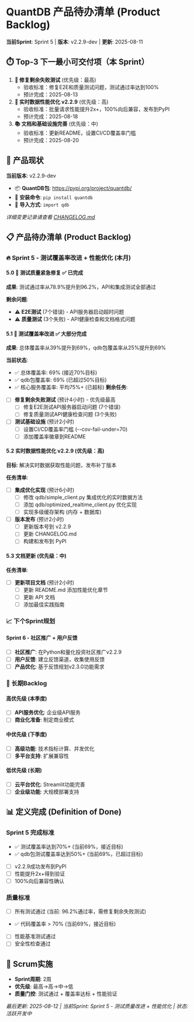 # QuantDB 产品待办清单 (Product Backlog)

**当前Sprint**: Sprint 5 | **版本**: v2.2.9-dev | **更新**: 2025-08-11

## ⏱️ Top-3 下一最小可交付项（本 Sprint）
1. **🚨 修复剩余失败测试** (优先级：最高)
   - 验收标准：修复E2E和质量测试问题，测试通过率达到100%
   - 预计完成：2025-08-13
2. **🚀 实时数据性能优化 v2.2.9** (优先级：高)
   - 验收标准：批量请求性能提升2x+，100%向后兼容，发布到PyPI
   - 预计完成：2025-08-18
3. **📚 文档和基础设施完善** (优先级：中)
   - 验收标准：更新README，设置CI/CD覆盖率门槛
   - 预计完成：2025-08-20

## 🎯 产品现状

**当前版本**: v2.2.9-dev
- 📦 **QuantDB包**: https://pypi.org/project/quantdb/
- 🚀 **安装命令**: `pip install quantdb`
- 📖 **导入方式**: `import qdb`

*详细变更记录请查看 [CHANGELOG.md](../docs/changelog.md)*

## 📋 产品待办清单 (Product Backlog)

### 🔥 Sprint 5 - 测试覆盖率改进 + 性能优化 (本月)

#### 5.0 🚨 测试质量紧急修复 ✅ **已完成**

**成果**: 测试通过率从78.9%提升到96.2%，API和集成测试全部通过

**剩余问题**:
- ⚠️ **E2E测试** (7个错误) - API服务器启动超时问题
- ⚠️ **质量测试** (3个失败) - API健康检查和文档格式问题

#### 5.1 🚨 测试覆盖率改进 ✅ **大部分完成**

**成果**: 总体覆盖率从39%提升到69%，qdb包覆盖率从25%提升到69%

**当前状态**:
- ✅ 总体覆盖率: 69% (接近70%目标)
- ✅ qdb包覆盖率: 69% (已超过50%目标)
- ✅ 核心服务覆盖率: 平均75%+ (已超标)
**剩余任务**:
- [ ] **修复剩余失败测试** (预计4小时) - 优先级最高
  - [ ] 修复E2E测试API服务器启动问题 (7个错误)
  - [ ] 修复质量测试API健康检查问题 (3个失败)
- [ ] **测试基础设施** (预计2小时)
  - [ ] 设置CI/CD覆盖率门槛 (--cov-fail-under=70)
  - [ ] 添加覆盖率徽章到README

#### 5.2 实时数据性能优化 v2.2.9 (优先级：高)

**目标**: 解决实时数据获取性能问题，发布补丁版本

**任务清单**:
- [ ] **集成优化实现** (预计6小时)
  - [ ] 修改 qdb/simple_client.py 集成优化的实时数据方法
  - [ ] 添加 qdb/optimized_realtime_client.py 优化实现
  - [ ] 实现多级缓存架构 (内存 + 数据库)
- [ ] **版本发布** (预计2小时)
  - [ ] 更新版本号到 v2.2.9
  - [ ] 更新 CHANGELOG.md
  - [ ] 构建和发布到 PyPI

#### 5.3 文档更新 (优先级：中)

**任务清单**:
- [ ] **更新项目文档** (预计2小时)
  - [ ] 更新 README.md 添加性能优化章节
  - [ ] 更新 API 文档
  - [ ] 添加最佳实践指南

### 📈 下个Sprint规划

#### Sprint 6 - 社区推广 + 用户反馈
- [ ] **社区推广**: 在Python和量化投资社区推广v2.2.9
- [ ] **用户反馈**: 建立反馈渠道，收集使用反馈
- [ ] **产品优化**: 基于反馈规划v2.3.0功能需求

### 🔧 长期Backlog

#### 高优先级 (本季度)
- [ ] **API服务优化**: 企业级API服务
- [ ] **商业化准备**: 制定商业模式

#### 中优先级 (下季度)
- [ ] **高级功能**: 技术指标计算、并发优化
- [ ] **多平台支持**: 扩展兼容性

#### 低优先级 (长期)
- [ ] **云平台优化**: Streamlit功能完善
- [ ] **企业级功能**: 大规模部署支持

## 📊 定义完成 (Definition of Done)

### Sprint 5 完成标准
- ✅ 测试覆盖率达到70%+ (当前69%，接近目标)
- ✅ qdb包测试覆盖率达到50%+ (当前69%，已超过目标)
- [ ] v2.2.9成功发布到PyPI
- [ ] 性能提升2x+得到验证
- [ ] 100%向后兼容性确认

### 质量标准
- [ ] 所有测试通过 (当前: 96.2%通过率，需修复剩余失败测试)
- ✅ 代码覆盖率 > 70% (当前69%，接近目标)
- [ ] 性能基准测试通过
- [ ] 安全性检查通过

## 🔧 Scrum实施
- **Sprint周期**: 2周
- **优先级**: 最高→高→中→低
- **质量门控**: 测试通过 + 覆盖率达标 + 性能验证

*最后更新: 2025-08-12 | 当前Sprint: Sprint 5 - 测试质量改进 + 性能优化 | 状态: 活跃开发中*
